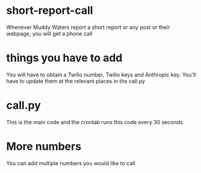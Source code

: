 # short-report-call
Whenever Muddy Waters report a short report or any post or their webpage, you will get a phone call

# things you have to add
You will have to obtain a Twilio number, Twilio keys and Anthropic key. You'll have to update them at the relevant places in the call.py

# call.py 
This is the main code and the crontab runs this code every 30 seconds

# More numbers
You can add multiple numbers you would like to call
